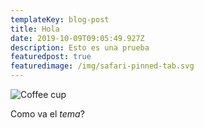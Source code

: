 ```yaml
---
templateKey: blog-post
title: Hola
date: 2019-10-09T09:05:49.927Z
description: Esto es una prueba
featuredpost: true
featuredimage: /img/safari-pinned-tab.svg
---
```

![Coffee cup](/img/safari-pinned-tab.svg "Cup of that")

Como va el _tema_?
